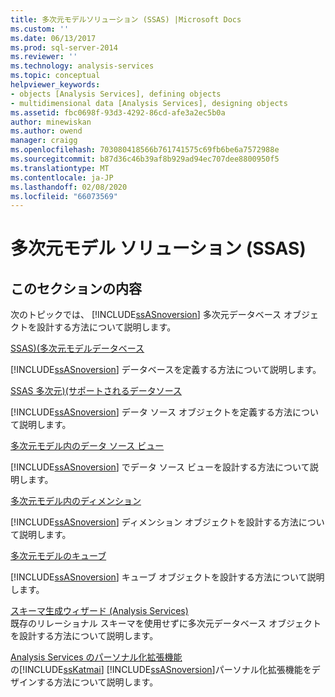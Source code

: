 ```yaml
---
title: 多次元モデルソリューション (SSAS) |Microsoft Docs
ms.custom: ''
ms.date: 06/13/2017
ms.prod: sql-server-2014
ms.reviewer: ''
ms.technology: analysis-services
ms.topic: conceptual
helpviewer_keywords:
- objects [Analysis Services], defining objects
- multidimensional data [Analysis Services], designing objects
ms.assetid: fbc0698f-93d3-4292-86cd-afe3a2ec5b0a
author: minewiskan
ms.author: owend
manager: craigg
ms.openlocfilehash: 703080418566b761741575c69fb6be6a7572988e
ms.sourcegitcommit: b87d36c46b39af8b929ad94ec707dee8800950f5
ms.translationtype: MT
ms.contentlocale: ja-JP
ms.lasthandoff: 02/08/2020
ms.locfileid: "66073569"
---
```

# <a name="multidimensional-model-solutions-ssas"></a>多次元モデル ソリューション (SSAS)
    
## <a name="in-this-section"></a>このセクションの内容  
 次のトピックでは、 [!INCLUDE[ssASnoversion](../../includes/ssasnoversion-md.md)] 多次元データベース オブジェクトを設計する方法について説明します。  
  
 [SSAS&#41;&#40;多次元モデルデータベース](multidimensional-model-databases-ssas.md)  
 
  [!INCLUDE[ssASnoversion](../../includes/ssasnoversion-md.md)] データベースを定義する方法について説明します。  
  
 [SSAS 多次元&#41;&#40;サポートされるデータソース](supported-data-sources-ssas-multidimensional.md)  
 
  [!INCLUDE[ssASnoversion](../../includes/ssasnoversion-md.md)] データ ソース オブジェクトを定義する方法について説明します。  
  
 [多次元モデル内のデータ ソース ビュー](data-source-views-in-multidimensional-models.md)  
 
  [!INCLUDE[ssASnoversion](../../includes/ssasnoversion-md.md)] でデータ ソース ビューを設計する方法について説明します。  
  
 [多次元モデル内のディメンション](dimensions-in-multidimensional-models.md)  
 
  [!INCLUDE[ssASnoversion](../../includes/ssasnoversion-md.md)] ディメンション オブジェクトを設計する方法について説明します。  
  
 [多次元モデルのキューブ](cubes-in-multidimensional-models.md)  
 
  [!INCLUDE[ssASnoversion](../../includes/ssasnoversion-md.md)] キューブ オブジェクトを設計する方法について説明します。  
  
 [スキーマ生成ウィザード &#40;Analysis Services&#41;](schema-generation-wizard-analysis-services.md)  
 既存のリレーショナル スキーマを使用せずに多次元データベース オブジェクトを設計する方法について説明します。  
  
 [Analysis Services のパーソナル化拡張機能](extending-olap/analysis-services-personalization-extensions.md)  
 の[!INCLUDE[ssKatmai](../../includes/sskatmai-md.md)] [!INCLUDE[ssASnoversion](../../includes/ssasnoversion-md.md)]パーソナル化拡張機能をデザインする方法について説明します。  
  
  
